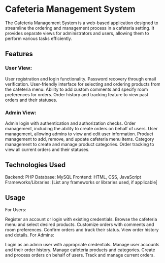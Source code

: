 # Cafeteria Management System

The Cafeteria Management System is a web-based application designed to streamline the ordering and management process in a cafeteria setting. It provides separate views for administrators and users, allowing them to perform various tasks efficiently.

## Features

### User View:

User registration and login functionality.
Password recovery through email verification.
User-friendly interface for selecting and ordering products from the cafeteria menu.
Ability to add custom comments and specify room preferences for orders.
Order history and tracking feature to view past orders and their statuses.

### Admin View:

Admin login with authentication and authorization checks.
Order management, including the ability to create orders on behalf of users.
User management, allowing admins to view and edit user information.
Product management to add, remove, and update cafeteria menu items.
Category management to create and manage product categories.
Order tracking to view all current orders and their statuses.

## Technologies Used

Backend: PHP
Database: MySQL
Frontend: HTML, CSS, JavaScript
Frameworks/Libraries: [List any frameworks or libraries used, if applicable]

## Usage

For Users:

Register an account or login with existing credentials.
Browse the cafeteria menu and select desired products.
Customize orders with comments and room preferences.
Confirm orders and track their status.
View order history and details.
For Admins:

Login as an admin user with appropriate credentials.
Manage user accounts and their order history.
Manage cafeteria products and categories.
Create and process orders on behalf of users.
Track and manage current orders.
